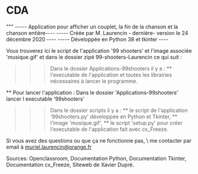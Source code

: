 # CDA

"""
----- Application pour afficher un couplet, la fin de la chanson et la chanson entière----
----- Créée par M. Laurencin - dernière- version le 24 décembre 2020 ----
----- Développée en Python 38 et tkinter ----

Vous trouverez ici le script de l'application '99 shooters' et l'image associée 'musique.gif' et dans le dossier zipé 99-shooters-Laurencin ce qui suit : 

>>> Dans le dossier Applications-99shooters il y a :
** l'executable de l'application et toutes les librairies \
nécessaires à lancer le programme.

** Pour lancer l'application :
Dans le dossier 'Applications-99shooters' lancer l executable '99shooters' 



>>> Dans le dossier scripts il y a :
** le script de l'application '99shooters.py' développée en Python et Tkinter,
** l'image 'musique.gif',
** le script 'setup.py' pour créer l'executable de l'application fait avec cx_Freeze.


Si vous avez des questions ou que ça ne fonctionne pas,
\ me contacter par email à muriel.laurencin@orange.fr



Sources: 
Openclassroom,
Documentation Python,
Documentation Tkinter,
Documentation cx_Freeze,
Siteweb de Xavier Dupré.

